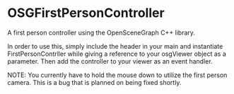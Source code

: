 OSGFirstPersonController
========================

A first person controller using the OpenSceneGraph C++ library.

In order to use this, simply include the header in your main and instantiate FirstPersonContrller
while giving a reference to your osgViewer object as a parameter. Then add the controller to your
viewer as an event handler.

NOTE: You currently have to hold the mouse down to utilize the first person camera. This is a bug
that is planned on being fixed shortly.
